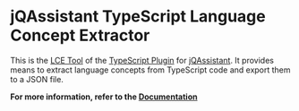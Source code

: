 # jQAssistant TypeScript Language Concept Extractor

This is the [LCE Tool](https://jqassistant-plugin.github.io/jqassistant-lce-docs/architecture/LCE-Tool) of the [TypeScript Plugin](https://github.com/jqassistant-plugin/jqassistant-typescript-plugin) for [jQAssistant](https://jqassistant.org).
It provides means to extract language concepts from TypeScript code and export them to a JSON file.

**For more information, refer to the [Documentation](https://jqassistant-plugin.github.io/jqassistant-typescript-plugin)**
